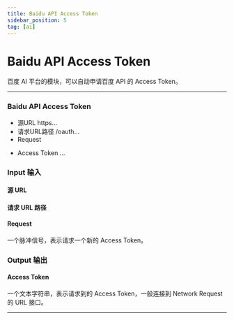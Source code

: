 ```yaml
---
title: Baidu API Access Token
sidebar_position: 5
tag: [ai]
---
```


# Baidu API Access Token

百度 AI 平台的模块，可以自动申请百度 API 的 Access Token。

------

<div className="patch-container">
    <div className="patch processor">
        <h3>Baidu API Access Token</h3>
        <ul className="inputs">
            <li>源URL <span>https...</span></li>
            <li>请求URL路径 <span>/oauth...</span></li>
            <li>Request <span className="patch-pulse-preview"><span className="dot"></span></span></li>
        </ul>
        <ul className="outputs">
            <li>Access Token <span>...</span></li>
        </ul>
    </div>
</div>

<div className="port-descriptions">
<div className="inputs">

### Input 输入

#### 源 URL

#### 请求 URL 路径

#### Request 

一个脉冲信号，表示请求一个新的 Access Token。

</div>
<div className="outputs">

### Output 输出

#### Access Token

一个文本字符串，表示请求到的 Access Token，一般连接到 Network Request 的 URL 接口。

</div>
</div>

------